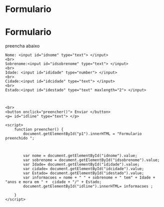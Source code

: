 # Formulario
<html>

<head>
    <meta charset="utf-8">
    <title> Formulario </title>

</head>

<body>
    <h1> Formulario </h1>
    <p id="p1"> preencha abaixo </p>

    Nome: <input id="idnome" type="text"> </input>
    <br>
    Sobrenome:<input id="idsobrenome" type="text"> </input>
    <br>
    Idade: <input id="ididade" type="number"> </input>
    <br>
    Cidade:<input id="idcidade" type="text"> </input>
    <br>
    Estado:<input id="idestado" type="text" maxlength="2"> </input>
    


    <br>
    <button onclick="preencher()"> Enviar </button>
    <p= id="idline" type="text"> </p>

    <script>
        function preencher() {
            document.getElementById("p1").innerHTML = "Formulario preenchido ";



            var nome = document.getElementById("idnome").value;
            var sobrenome = document.getElementById("idsobrenome").value;
            var Idade= document.getElementById("ididade").value;
            var cidade= document.getElementById("idcidade").value;
            var Estado= document.getElementById("idestado").value;
            var informacoes = nome + " " + sobrenome + " tem" + Idade + "anos e mora em " +  cidade + "/" + Estado;
            document.getElementById("idline").innerHTML= informacoes ;
            
        }
    </script>
